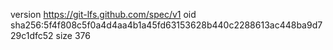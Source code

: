 version https://git-lfs.github.com/spec/v1
oid sha256:5f4f808c5f0a4d4aa4b1a45fd63153628b440c2288613ac448ba9d729c1dfc52
size 376
